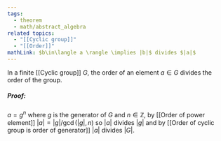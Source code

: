 ```yaml
---
tags:
  - theorem
  - math/abstract_algebra
related topics:
  - "[[Cyclic group]]"
  - "[[Order]]"
mathLink: $b\in\langle a \rangle \implies |b|$ divides $|a|$
---
```

In a finite [[Cyclic group]] $G$, the order of an element $a\in G$ divides the order of the group.
##### Proof:
$a=g^n$ where $g$ is the generator of $G$ and $n\in\mathbb{Z}$, by [[Order of power element]] $|a| = |g|/\operatorname{gcd}(|g|,n)$ so $|a|$ divides $|g|$ and by [[Order of cyclic group is order of generator]] $|a|$ divides $|G|$.